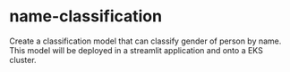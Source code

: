 # name-classification
Create a classification model that can classify gender of person by name. This model will be deployed in a streamlit application and onto a EKS cluster.
